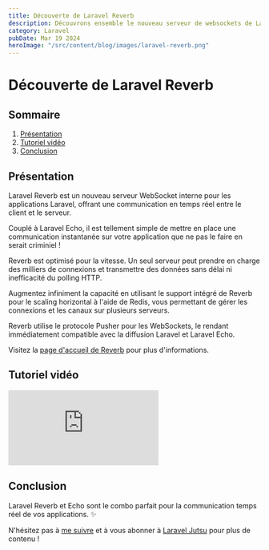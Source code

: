 ```yaml
---
title: Découverte de Laravel Reverb
description: Découvrons ensemble le nouveau serveur de websockets de Laravel !
category: Laravel
pubDate: Mar 19 2024
heroImage: "/src/content/blog/images/laravel-reverb.png"
---
```


# Découverte de Laravel Reverb

## Sommaire
1. [Présentation](#presentation)
2. [Tutoriel vidéo](#tutorielvideo)
3. [Conclusion](#conclusion)

## Présentation <a name="presentation"></a>

Laravel Reverb est un nouveau serveur WebSocket interne pour les applications Laravel, offrant une communication en temps réel entre le client et le serveur.

Couplé à Laravel Echo, il est tellement simple de mettre en place une communication instantanée sur votre application que ne pas le faire en serait criminiel !

Reverb est optimisé pour la vitesse. Un seul serveur peut prendre en charge des milliers de connexions et transmettre des données sans délai ni inefficacité du polling HTTP.

Augmentez infiniment la capacité en utilisant le support intégré de Reverb pour le scaling horizontal à l'aide de Redis, vous permettant de gérer les connexions et les canaux sur plusieurs serveurs.

Reverb utilise le protocole Pusher pour les WebSockets, le rendant immédiatement compatible avec la diffusion Laravel et Laravel Echo.

Visitez la [page d'accueil de Reverb](https://reverb.laravel.com/) pour plus d'informations.

## Tutoriel vidéo <a name="tutorielvideo"></a>

<iframe class="w-full aspect-video" src="https://www.youtube.com/embed/yWQWZNNgA20" frameborder="0" allowfullscreen></iframe>

## Conclusion <a name="conclusion"></a>

Laravel Reverb et Echo sont le combo parfait pour la communication temps réel de vos applications. ✨

N'hésitez pas à [me suivre](https://twitter.com/LaravelJutsu) et à vous abonner à [Laravel Jutsu](https://www.youtube.com/@LaravelJutsu) pour plus de contenu !